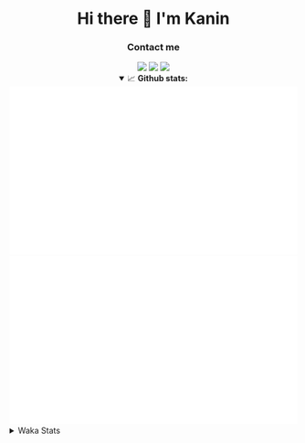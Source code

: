 <div align="center">
 <h1>Hi there 👋 I'm Kanin</h1>
 <h3>Contact me</h3>
 <a href="mailto:im@kanin.dev"><img src="https://img.shields.io/badge/gmail-%23D14836.svg?&style=for-the-badge&logo=gmail&logoColor=white"/></a>
 <a href="https://twitter.com/KaninDev"><img src="https://img.shields.io/badge/twitter-%231DA1F2.svg?&style=for-the-badge&logo=twitter&logoColor=white"/></a>
 <a href="https://www.linkedin.com/in/KaninDev"><img src="https://img.shields.io/badge/linkedin-%230077B5.svg?&style=for-the-badge&logo=linkedin&logoColor=white"/></a>
<details open>
  <summary>📈 <b>Github stats:</b></summary>
  <img src="https://github.com/Kanin/Kanin/blob/master/scripts/GitHubStats/generated/overview.svg"/>
  <img src="https://github.com/Kanin/Kanin/blob/master/scripts/GitHubStats/generated/languages.svg"/>
</details>
</div>

<details>
 <summary>Waka Stats</summary>

<!--START_SECTION:waka-->
![Profile Views](http://img.shields.io/badge/Profile%20Views-5-blue)

![Lines of code](https://img.shields.io/badge/From%20Hello%20World%20I%27ve%20Written-783000%20lines%20of%20code-blue)

**🐱 My Github Data** 

> 🏆 265 Contributions in the Year 2020
 > 
> 📦 4.0 kB Used in Github's Storage 
 > 
> 🚫 Not Opted to Hire
 > 
> 📜 4 Public Repositories
 > 
> 🔑 3 Private Repositories 

**I'm an Early 🐤** 

```text
🌞 Morning    94 commits     ███████░░░░░░░░░░░░░░░░░░   28.57% 
🌆 Daytime    104 commits    ████████░░░░░░░░░░░░░░░░░   31.61% 
🌃 Evening    74 commits     █████░░░░░░░░░░░░░░░░░░░░   22.49% 
🌙 Night      57 commits     ████░░░░░░░░░░░░░░░░░░░░░   17.33%

```
📅 **I'm Most Productive on Sunday** 

```text
Monday       68 commits     █████░░░░░░░░░░░░░░░░░░░░   20.67% 
Tuesday      40 commits     ███░░░░░░░░░░░░░░░░░░░░░░   12.16% 
Wednesday    48 commits     ███░░░░░░░░░░░░░░░░░░░░░░   14.59% 
Thursday     26 commits     ██░░░░░░░░░░░░░░░░░░░░░░░   7.9% 
Friday       31 commits     ██░░░░░░░░░░░░░░░░░░░░░░░   9.42% 
Saturday     47 commits     ███░░░░░░░░░░░░░░░░░░░░░░   14.29% 
Sunday       69 commits     █████░░░░░░░░░░░░░░░░░░░░   20.97%

```


📊 **This Week I Spent My Time On** 

```text
⌚︎ Time Zone: America/New_York

💬 Programming Languages: 
Python                   21 hrs 58 mins      ███████████████████████░░   91.88% 
SCSS                     1 hr 5 mins         █░░░░░░░░░░░░░░░░░░░░░░░░   4.58% 
virtualenv               30 mins             ░░░░░░░░░░░░░░░░░░░░░░░░░   2.1% 
Other                    12 mins             ░░░░░░░░░░░░░░░░░░░░░░░░░   0.87% 
XML                      5 mins              ░░░░░░░░░░░░░░░░░░░░░░░░░   0.42%

🔥 Editors: 
PyCharm                  22 hrs 48 mins      ███████████████████████░░   95.42% 
IntelliJ                 1 hr 5 mins         █░░░░░░░░░░░░░░░░░░░░░░░░   4.58%

🐱‍💻 Projects: 
TomsBot                  16 hrs 20 mins      █████████████████░░░░░░░░   68.37% 
Naila.py                 6 hrs 28 mins       ██████░░░░░░░░░░░░░░░░░░░   27.05% 
Kanin                    1 hr                █░░░░░░░░░░░░░░░░░░░░░░░░   4.23% 
MyDiscordTheme           3 mins              ░░░░░░░░░░░░░░░░░░░░░░░░░   0.27% 
powercord                1 min               ░░░░░░░░░░░░░░░░░░░░░░░░░   0.09%

💻 Operating System: 
Linux                    23 hrs 54 mins      █████████████████████████   100.0%

```

**I Mostly Code in Python** 

```text
Python                   17 repos            ███████████████████░░░░░░   77.27% 
JavaScript               2 repos             ██░░░░░░░░░░░░░░░░░░░░░░░   9.09% 
Kotlin                   1 repos             █░░░░░░░░░░░░░░░░░░░░░░░░   4.55% 
HTML                     1 repos             █░░░░░░░░░░░░░░░░░░░░░░░░   4.55% 
Java                     1 repos             █░░░░░░░░░░░░░░░░░░░░░░░░   4.55%

```


**Timeline**

![Chart not found](https://github.com/Kanin/Kanin/blob/master/charts/bar_graph.png) 


<!--END_SECTION:waka-->
</details>
